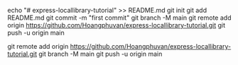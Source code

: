 echo "# express-locallibrary-tutorial" >> README.md
git init
git add README.md
git commit -m "first commit"
git branch -M main
git remote add origin https://github.com/Hoangphuvan/express-locallibrary-tutorial.git
git push -u origin main

git remote add origin https://github.com/Hoangphuvan/express-locallibrary-tutorial.git
git branch -M main
git push -u origin main
